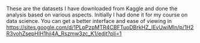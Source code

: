 These are the datasets I have downloaded from Kaggle and done the analysis based on various aspects. Initially I had done it for my course on data science. You can get a better interface and ease of viewing in https://sites.google.com/d/1PLpPzpMTR4CBFTuoDBrkHZ_IEvUwiMln/p/1H2R3vohZsepHIH1hii4A_Rszmw3zc_K1/edit?pli=1

